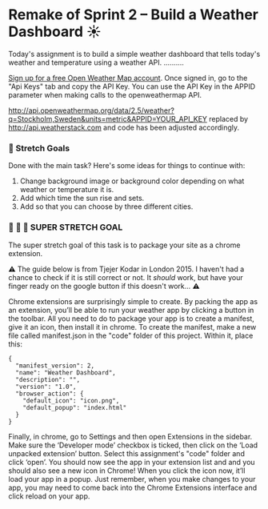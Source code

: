 # Remake of Sprint 2 – Build a Weather Dashboard :sunny:

Today's assignment is to build a simple weather dashboard that tells today's weather and temperature using a weather API. ..........

[Sign up for a free Open Weather Map account](https://home.openweathermap.org/users/sign_up). Once signed in, go to the "Api Keys" tab and copy the API Key. You can use the API Key in the APPID parameter when making calls to the openweathermap API.


http://api.openweathermap.org/data/2.5/weather?q=Stockholm,Sweden&units=metric&APPID=YOUR_API_KEY
replaced by http://api.weatherstack.com and code has been adjusted accordingly.


### :runner: Stretch Goals

Done with the main task? Here's some ideas for things to continue with:

1. Change background image or background color depending on what weather or temperature it is.
1. Add which time the sun rise and sets.
1. Add so that you can choose by three different cities.

### :runner: :runner: :runner: SUPER STRETCH GOAL

The super stretch goal of this task is to package your site as a chrome extension.

:warning: The guide below is from Tjejer Kodar in London 2015. I haven't had a chance to check if it is still correct or not. It _should_ work, but have your finger ready on the google button if this doesn't work... :warning:

Chrome extensions are surprisingly simple to create. By packing the app as an extension, you’ll be able to run your weather app by clicking a button in the toolbar. All you need to do to package your app is to create a manifest, give it an icon, then install it in chrome. To create the manifest, make a new file called manifest.json in the "code" folder of this project. Within it, place this:

```
{
  "manifest_version": 2,
  "name": "Weather Dashboard",
  "description": "",
  "version": "1.0",
  "browser_action": {
    "default_icon": "icon.png",
    "default_popup": "index.html"
  }
}
```

Finally, in chrome, go to Settings and then open Extensions in the sidebar. Make sure the ‘Developer mode’ checkbox is ticked, then click on the ‘Load unpacked extension’ button. Select this assignment's "code" folder and click ‘open’. You should now see the app in your extension list and and you should also see a new icon in Chrome! When you click the icon now, it’ll load your app in a popup. Just remember, when you make changes to your app, you may need to come back into the Chrome Extensions interface and click reload on your app.
